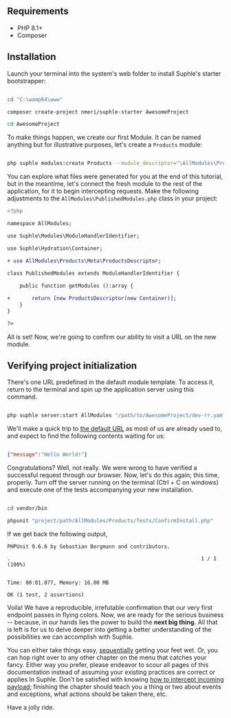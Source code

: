 ## Requirements
- PHP 8.1+
- Composer

## Installation

Launch your terminal into the system's web folder to install Suphle's starter bootstrapper:

```bash

cd "C:\wamp64\www"

composer create-project nmeri/suphle-starter AwesomeProject

cd AwesomeProject
```

To make things happen, we create our first Module. It can be named anything but for illustrative purposes, let's create a `Products` module:

```bash

php suphle modules:create Products --module_descriptor="\AllModules\Products\Meta\ProductsDescriptor"
```

You can explore what files were generated for you at the end of this tutorial, but in the meantime, let's connect the fresh module to the rest of the application, for it to begin intercepting requests. Make the following adjustments to the `AllModules\PublishedModules.php` class in your project:

```diff
<?php

namespace AllModules;

use Suphle\Modules\ModuleHandlerIdentifier;

use Suphle\Hydration\Container;

+ use AllModules\Products\Meta\ProductsDescriptor;

class PublishedModules extends ModuleHandlerIdentifier {
	
	public function getModules ():array {

+		return [new ProductsDescriptor(new Container)];
	}
}

?>
```

All is set! Now, we're going to confirm our ability to visit a URL on the new module.

## Verifying project initialization

There's one URL predefined in the default module template. To access it, return to the terminal and spin up the application server using this command.

```bash

php suphle server:start AllModules "/path/to/AwesomeProject/dev-rr.yaml"
```

We'll make a quick trip to [the default URL](http://localhost:8080/products/hello) as most of us are already used to, and expect to find the following contents waiting for us:

```json

{"message":"Hello World!"}
```

Congratulations? Well, not really. We were wrong to have verified a successful request through our browser. Now, let's do this again; this time, properly. Turn off the server running on the terminal (Ctrl + C on windows) and execute one of the tests accompanying your new installation.

```bash

cd vendor/bin

phpunit "project/path/AllModules/Products/Tests/ConfirmInstall.php"
```

If we get back the following output,

```
PHPUnit 9.6.6 by Sebastian Bergmann and contributors.

.                                                              1 / 1 (100%)


Time: 00:01.077, Memory: 16.00 MB

OK (1 test, 2 assertions)

```

Voila! We have a reproducible, irrefutable confirmation that our very first endpoint passes in flying colors. Now, we are ready for the serious business -- because, in our hands lies the power to build the **next big thing.** All that is left is for us to delve deeper into getting a better understanding of the possibilities we can accomplish with Suphle.

You can either take things easy, [sequentially](/docs/v1/modules) getting your feet wet. Or, you can hop right over to any other chapter on the menu that catches your fancy. Either way you prefer, please endeavor to scour all pages of this documentation instead of assuming your existing practices are correct or applies In Suphle. Don't be satisfied with knowing [how to intercept incoming payload](/docs/v1/service-coordinators#Retrieving-request-input); finishing the chapter should teach you a thing or two about events and exceptions, what actions should be taken there, etc.

Have a jolly ride.
